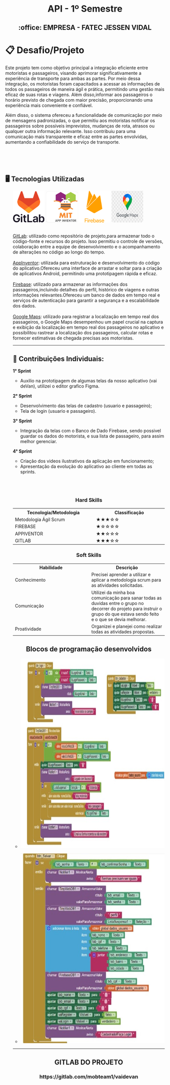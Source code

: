 <h1 align="center"> API -  1º Semestre</h1>
<h2 align="center">:office: EMPRESA - FATEC JESSEN VIDAL</h2>


# :clipboard: Desafio/Projeto
Este projeto tem como objetivo principal a integração eficiente entre motoristas e passageiros, visando aprimorar significativamente a experiência de transporte para ambas as partes. Por meio dessa integração, os motoristas foram capacitados a acessar as informações de todos os passageiros de maneira ágil e prática, permitindo uma gestão mais eficaz de suas rotas e viagens. Além disso,informar aos passageiros o horário previsto de chegada com maior precisão, proporcionando uma experiência mais conveniente e confiável.

Além disso, o sistema ofereceu a funcionalidade de comunicação por meio de mensagens padronizadas, o que permitiu aos motoristas notificar os passageiros sobre possíveis imprevistos, mudanças de rota, atrasos ou qualquer outra informação relevante. Isso contribuiu para uma comunicação mais transparente e eficaz entre as partes envolvidas, aumentando a confiabilidade do serviço de transporte.
<br></br>

<br></br>
## :desktop_computer: Tecnologias Utilizadas
<ul>
 <img src="https://raw.githubusercontent.com/devicons/devicon/master/icons/gitlab/gitlab-original-wordmark.svg" width="100" height="100" />
<img src="https://github.com/CarlosSouza87/Portfolio-Fatec/blob/main/img/Mit_app_inventor.jpg" width="100" height="100" alt="MIT App Inventor Logo" />
<img src="https://raw.githubusercontent.com/devicons/devicon/1119b9f84c0290e0f0b38982099a2bd027a48bf1/icons/firebase/firebase-plain-wordmark.svg" width="100" height="100" />

 <img src="https://github.com/CarlosSouza87/Portfolio-Fatec/blob/main/img/googlemaps.jpg" width="100" height="100" alt="MIT App Inventor Logo" />
 <br></br>


<a href="https://gitlab.com">GitLab</a>: utilizado como repositório de projeto,para armazenar todo o código-fonte e recursos do projeto. Isso permitiu o controle de versões, colaboração entre a equipe de desenvolvimento e o acompanhamento de alterações no código ao longo do tempo.
 <br></br>
 <a href="https://appinventor.mit.edu">AppInventor</a>: utilizada para estruturação e desenvolvimento do código do aplicativo.Ofereceu uma interface de arrastar e soltar para a criação de aplicativos Android, permitindo uma prototipagem rápida e eficaz.
 <br></br>
 <a href="https://firebase.google.com">Firebase</a>: utilizado para armazenar as informações dos passageiros,incluindo detalhes do perfil, histórico de viagens e outras informações relevantes.Ofereceu um banco de dados em tempo real e serviços de autenticação para garantir a segurança e a escalabilidade dos dados.
<br></br>
<a href="https://www.google.com/maps">Google Maps</a>: utilizado para registrar a localização em tempo real dos passageiros, o Google Maps desempenhou um papel crucial na captura e exibição da localização em tempo real dos passageiros no aplicativo e possibilitou rastrear a localização dos passageiros, calcular rotas e fornecer estimativas de chegada precisas aos motoristas.


-------------------------------------------------------------------------------------------------------------------------------------------------------------

 ## :dart: Contribuições Individuais: 


**1° Sprint**
- Auxilio na prototipagem de algumas telas da nosso aplicativo (vai deVan), utilizei o editor grafico Figma.

**2° Sprint**
- Desenvolvimento das telas de cadastro (usuario e passageiro);
- Tela de login (usuario e passageiro).

**3° Sprint**
- Integração da telas com o Banco de Dado Firebase, sendo possivel guardar os dados do motorista, e sua lista de passageiro, para assim melhor gerenciar.

**4° Sprint**
- Criação dos videos ilustrativos da aplicação em funcionamento;
- Apresentação da evolução do aplicativo ao cliente em todas as sprints. 

<br></br>

<h3 align="center"> Hard Skills </h3>
  <table align="center">
    <tr>
      <th width="300px">Tecnologia/Metodologia</th>
      <th width="300px">Classificação</th>
    </tr>
    <tr>
      <td>Metodologia Ágil Scrum</td>
      <td>★★★☆☆</td>
    </tr>
    <tr>
      <td>FIREBASE</td>
      <td>★☆☆☆☆</td>
    </tr>	
    <tr>
      <td>APPIVENTOR</td>
      <td>★★☆☆☆</td>
    </tr>
    <tr>
      <td>GITLAB</td>
      <td>★★★☆☆</td>
    </tr>
  </table>

 <h3 align="center">Soft Skills</h3>
  <table align="center">
    <tr>
      <th width="300px">Habilidade</th>
      <th width="300px">Descrição</th>
    </tr>
    <tr>
    <tr>
      <td>Conhecimento</td>
      <td>Precisei aprender a utilizar e aplicar a metodologia scrum para as atividades solicitadas.</td>
    </tr>
    <tr>
      <td>Comunicação</td>
      <td>Utilizei da minha boa comunicação para sanar todas as duvidas entre o grupo  no decorrer do projeto para instruir o grupo do que estava sendo feito e o que se devia melhorar.</td>
    </tr>
    <tr>
      <td>Proatividade</td>
      <td> Organizei e planejei como realizar todas as atividades propostas.</td>
    </tr>
  </table>
  <h2 align="center">  Blocos de programação desenvolvidos </h2>
  <table align="center">

<ul>
  <li>
    <img src="https://github.com/CarlosSouza87/Portfolio-Fatec/raw/main/img/blocosdesenvolvidos1.jpg" width="600" height="600" alt="Blocos Desenvolvidos" />
  </li>
</ul>
<ul>
  <li>
    <img src="https://github.com/CarlosSouza87/Portfolio-Fatec/raw/main/img/blocosdesenvolvidos2.jpg" width="600" height="600" alt="Blocos Desenvolvidos" />
  </li>
</ul>


  

   
----------------------------------------------------------------------------------------------------------------------------------------------------------------------------------

<h2 align="center"> GITLAB DO PROJETO</h2>
 <h3 align="center">https://gitlab.com/mobteam1/vaidevan</h3>
